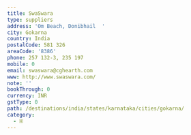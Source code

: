 ```yaml
---
title: SwaSwara
type: suppliers
address: 'Om Beach, Donibhail  '
city: Gokarna
country: India
postalCode: 581 326
areaCode: '8386'
phone: 257 132-3, 235 197
mobile: 0
email: swaswara@cghearth.com
www: http://www.swaswara.com/
note: ''
bookThrough: 0
currency: INR
gstType: 0
path: /destinations/india/states/karnataka/cities/gokarna/
category:
  - H
---
```


